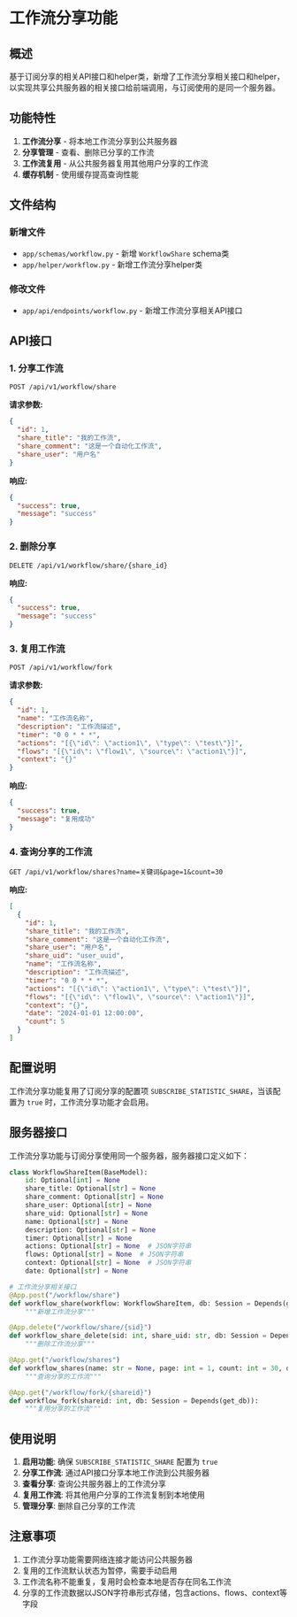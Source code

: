 # 工作流分享功能

## 概述

基于订阅分享的相关API接口和helper类，新增了工作流分享相关接口和helper，以实现共享公共服务器的相关接口给前端调用，与订阅使用的是同一个服务器。

## 功能特性

1. **工作流分享** - 将本地工作流分享到公共服务器
2. **分享管理** - 查看、删除已分享的工作流
3. **工作流复用** - 从公共服务器复用其他用户分享的工作流
4. **缓存机制** - 使用缓存提高查询性能

## 文件结构

### 新增文件
- `app/schemas/workflow.py` - 新增 `WorkflowShare` schema类
- `app/helper/workflow.py` - 新增工作流分享helper类

### 修改文件
- `app/api/endpoints/workflow.py` - 新增工作流分享相关API接口

## API接口

### 1. 分享工作流
```
POST /api/v1/workflow/share
```

**请求参数:**
```json
{
  "id": 1,
  "share_title": "我的工作流",
  "share_comment": "这是一个自动化工作流",
  "share_user": "用户名"
}
```

**响应:**
```json
{
  "success": true,
  "message": "success"
}
```

### 2. 删除分享
```
DELETE /api/v1/workflow/share/{share_id}
```

**响应:**
```json
{
  "success": true,
  "message": "success"
}
```

### 3. 复用工作流
```
POST /api/v1/workflow/fork
```

**请求参数:**
```json
{
  "id": 1,
  "name": "工作流名称",
  "description": "工作流描述",
  "timer": "0 0 * * *",
  "actions": "[{\"id\": \"action1\", \"type\": \"test\"}]",
  "flows": "[{\"id\": \"flow1\", \"source\": \"action1\"}]",
  "context": "{}"
}
```

**响应:**
```json
{
  "success": true,
  "message": "复用成功"
}
```

### 4. 查询分享的工作流
```
GET /api/v1/workflow/shares?name=关键词&page=1&count=30
```

**响应:**
```json
[
  {
    "id": 1,
    "share_title": "我的工作流",
    "share_comment": "这是一个自动化工作流",
    "share_user": "用户名",
    "share_uid": "user_uuid",
    "name": "工作流名称",
    "description": "工作流描述",
    "timer": "0 0 * * *",
    "actions": "[{\"id\": \"action1\", \"type\": \"test\"}]",
    "flows": "[{\"id\": \"flow1\", \"source\": \"action1\"}]",
    "context": "{}",
    "date": "2024-01-01 12:00:00",
    "count": 5
  }
]
```

## 配置说明

工作流分享功能复用了订阅分享的配置项 `SUBSCRIBE_STATISTIC_SHARE`，当该配置为 `true` 时，工作流分享功能才会启用。

## 服务器接口

工作流分享功能与订阅分享使用同一个服务器，服务器接口定义如下：

```python
class WorkflowShareItem(BaseModel):
    id: Optional[int] = None
    share_title: Optional[str] = None
    share_comment: Optional[str] = None
    share_user: Optional[str] = None
    share_uid: Optional[str] = None
    name: Optional[str] = None
    description: Optional[str] = None
    timer: Optional[str] = None
    actions: Optional[str] = None  # JSON字符串
    flows: Optional[str] = None  # JSON字符串
    context: Optional[str] = None  # JSON字符串
    date: Optional[str] = None

# 工作流分享相关接口
@App.post("/workflow/share")
def workflow_share(workflow: WorkflowShareItem, db: Session = Depends(get_db)):
    """新增工作流分享"""

@App.delete("/workflow/share/{sid}")
def workflow_share_delete(sid: int, share_uid: str, db: Session = Depends(get_db)):
    """删除工作流分享"""

@App.get("/workflow/shares")
def workflow_shares(name: str = None, page: int = 1, count: int = 30, db: Session = Depends(get_db)):
    """查询分享的工作流"""

@App.get("/workflow/fork/{shareid}")
def workflow_fork(shareid: int, db: Session = Depends(get_db)):
    """复用分享的工作流"""
```

## 使用说明

1. **启用功能**: 确保 `SUBSCRIBE_STATISTIC_SHARE` 配置为 `true`
2. **分享工作流**: 通过API接口分享本地工作流到公共服务器
3. **查看分享**: 查询公共服务器上的工作流分享
4. **复用工作流**: 将其他用户分享的工作流复制到本地使用
5. **管理分享**: 删除自己分享的工作流

## 注意事项

1. 工作流分享功能需要网络连接才能访问公共服务器
2. 复用的工作流默认状态为暂停，需要手动启用
3. 工作流名称不能重复，复用时会检查本地是否存在同名工作流
4. 分享的工作流数据以JSON字符串形式存储，包含actions、flows、context等字段